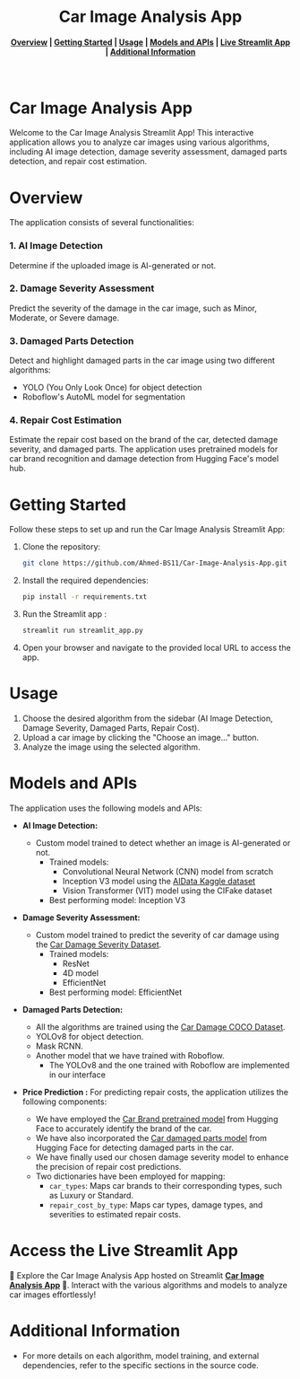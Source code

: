 <h1 align="center">
  <br>
  Car Image Analysis App
</h1>

<div align="center">
  <h4>
    <a href="#overview">Overview</a> |
    <a href="#getting-started">Getting Started</a> |
    <a href="#usage">Usage</a> |
    <a href="#models-and-apis">Models and APIs</a> |
    <a href="#access-the-live-streamlit-app">Live Streamlit App</a> |
    <a href="#additional-information">Additional Information</a>
  </h4>
</div>

<br>



# Car Image Analysis App

Welcome to the Car Image Analysis Streamlit App! This interactive application allows you to analyze car images using various algorithms, including AI image detection, damage severity assessment, damaged parts detection, and repair cost estimation.

# Overview

The application consists of several functionalities:

### 1. AI Image Detection

Determine if the uploaded image is AI-generated or not.

### 2. Damage Severity Assessment

Predict the severity of the damage in the car image, such as Minor, Moderate, or Severe damage.

### 3. Damaged Parts Detection

Detect and highlight damaged parts in the car image using two different algorithms:
   - YOLO (You Only Look Once) for object detection
   - Roboflow's AutoML model for segmentation

### 4. Repair Cost Estimation

Estimate the repair cost based on the brand of the car, detected damage severity, and damaged parts. The application uses pretrained models for car brand recognition and damage detection from Hugging Face's model hub.

# Getting Started

Follow these steps to set up and run the Car Image Analysis Streamlit App:

1. Clone the repository:

   ```bash
   git clone https://github.com/Ahmed-BS11/Car-Image-Analysis-App.git
2. Install the required dependencies:
    ```bash
   pip install -r requirements.txt
3. Run the Streamlit app :
    ```bash
    streamlit run streamlit_app.py
4. Open your browser and navigate to the provided local URL to access the app.

# Usage

1. Choose the desired algorithm from the sidebar (AI Image Detection, Damage Severity, Damaged Parts, Repair Cost).
2. Upload a car image by clicking the "Choose an image..." button.
3. Analyze the image using the selected algorithm.

# Models and APIs

The application uses the following models and APIs:

- **AI Image Detection:**
  - Custom model trained to detect whether an image is AI-generated or not.
    - Trained models:
      - Convolutional Neural Network (CNN) model from scratch
      - Inception V3 model using the [AIData Kaggle dataset](https://www.kaggle.com/datasets/derrickmwiti/aidata)
      - Vision Transformer (VIT) model using the CIFake dataset
    - Best performing model: Inception V3

- **Damage Severity Assessment:**
  - Custom model trained to predict the severity of car damage using the [Car Damage Severity Dataset](https://www.kaggle.com/datasets/prajwalbhamere/car-damage-severity-dataset).
    - Trained models:
      - ResNet
      - 4D model
      - EfficientNet 
    - Best performing model: EfficientNet

- **Damaged Parts Detection:**
  - All the algorithms are trained using the [Car Damage COCO Dataset](https://universe.roboflow.com/dan-vmm5z/car-damage-coco-dataset).
  - YOLOv8 for object detection.
  - Mask RCNN.
  - Another model that we have trained with Roboflow.
    - The YOLOv8 and the one trained with Roboflow are implemented in our interface
- **Price Prediction :**
For predicting repair costs, the application utilizes the following components:
  - We have employed the [Car Brand pretrained model](https://huggingface.co/dima806/car_brand_image_detection/tree/main/) from Hugging Face to accurately identify the brand of the car.
  - We have also incorporated the [Car damaged parts model](https://huggingface.co/dima806/car_brand_image_detection/tree/main/) from Hugging Face for detecting damaged parts in the car.
  - We have finally used our chosen damage severity model to enhance the precision of repair cost predictions.
  - Two dictionaries have been employed for mapping:
    - `car_types`: Maps car brands to their corresponding types, such as Luxury or Standard.
    - `repair_cost_by_type`: Maps car types, damage types, and severities to estimated repair costs.
  
# Access the Live Streamlit App

🚗 Explore the Car Image Analysis App hosted on Streamlit **[Car Image Analysis App](https://aiornot.streamlit.app/) 🚀**. Interact with the various algorithms and models to analyze car images effortlessly!


# Additional Information
- For more details on each algorithm, model training, and external dependencies, refer to the specific sections in the source code.
